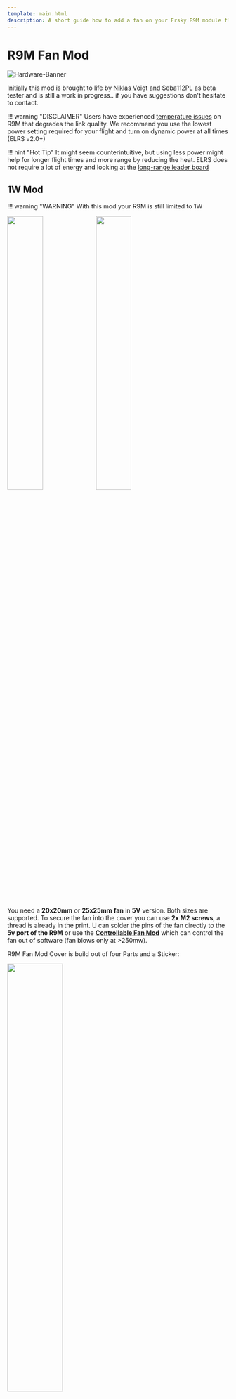 ```yaml
---
template: main.html
description: A short guide how to add a fan on your Frsky R9M module flashed with ExpressLRS.
---
```

# R9M Fan Mod

![Hardware-Banner](https://raw.githubusercontent.com/ExpressLRS/ExpressLRS-Hardware/master/img/hardware.png)

Initially this mod is brought to life by [Niklas Voigt](https://discordapp.com/users/773143572354039828) and Seba112PL as beta tester and is still a work in progress.. if you have suggestions don't hesitate to contact.

!!! warning "DISCLAIMER"
    Users have experienced [temperature issues](https://github.com/ExpressLRS/ExpressLRS/issues/429) on R9M that degrades the link quality. We recommend you use the lowest power setting required for your flight and turn on dynamic power at all times (ELRS v2.0+)

!!! hint "Hot Tip"
    It might seem counterintuitive, but using less power might help for longer flight times and more range by reducing the heat. ELRS does not require a lot of energy and looking at the [long-range leader board](https://github.com/ExpressLRS/ExpressLRS#current-leaderboard)

## 1W Mod
!!! warning "WARNING" 
    With this mod your R9M is still limited to 1W

<img src="https://raw.githubusercontent.com/ExpressLRS/ExpressLRS-Hardware/master/STL/R9M-Fan-Mod-Case/view-top.png" data-canonical-src="https://raw.githubusercontent.com/ExpressLRS/ExpressLRS-Hardware/master/STL/R9M-Fan-Mod-Case/view-top.png" width="40%"/><img src="https://raw.githubusercontent.com/ExpressLRS/ExpressLRS-Hardware/master/STL/R9M-Fan-Mod-Case/view-bottom.png" data-canonical-src="https://raw.githubusercontent.com/ExpressLRS/ExpressLRS-Hardware/master/STL/R9M-Fan-Mod-Case/view-bottom.png" width="40%" />

You need a **20x20mm** or **25x25mm** **fan** in **5V** version. 
Both sizes are supported. To secure the fan into the cover you can use **2x M2 screws**, a thread is already in the print.
U can solder the pins of the fan directly to the **5v port of the R9M** or use the [**Controllable Fan Mod**](#controllable-fan-mod) which can control the fan out of software (fan blows only at >250mw). 

R9M Fan Mod Cover is build out of four Parts and a Sticker:

<img src="https://raw.githubusercontent.com/ExpressLRS/ExpressLRS-Hardware/master/STL/R9M-Fan-Mod-Case/view-description.png" data-canonical-src="https://raw.githubusercontent.com/ExpressLRS/ExpressLRS-Hardware/master/STL/R9M-Fan-Mod-Case/view-description.png" width="50%" height="auto" />

### Download:
* [R9M-Fan-Case-Cover.stl](https://github.com/ExpressLRS/ExpressLRS-Hardware/raw/master/STL/R9M-Fan-Mod-Case/R9M-Fan-Case-Cover.stl)
* [R9M-Fan-Case-Pins.stl](https://github.com/ExpressLRS/ExpressLRS-Hardware/raw/master/STL/R9M-Fan-Mod-Case/R9M-Fan-Case-Pins.stl)
* [R9M-Fan-Case-XT30.stl](https://github.com/ExpressLRS/ExpressLRS-Hardware/raw/master/STL/R9M-Fan-Mod-Case/R9M-Fan-Case-XT30.stl)
* [R9M-Fan-Case-Standoff.stl](https://github.com/ExpressLRS/ExpressLRS-Hardware/raw/master/STL/R9M-Fan-Mod-Case/R9M-Fan-Case-Standoff.stl) (2x)
* [R9M-ExpressLRS-900Mhz.pdf](https://github.com/ExpressLRS/ExpressLRS-Hardware/raw/master/STL/R9M-Fan-Mod-Case/R9M-ExpressLRS-900Mhz.pdf)

or from [Thingiverse](https://www.thingiverse.com/thing:4829360)

***

## Controllable Fan Mod
Additionally to the fan you'll need one NPN Transistor (e.g. `2N4401`) or N-Channel MOSFET (e.g. `BS170` has built-in Shotky-Diode) and a resistor (200-3k7)

<img src="https://github.com/ExpressLRS/ExpressLRS-Hardware/blob/master/img/wiki-from-discord/n-channel-mosfet.png?raw=true" width="40%" />
<img src="https://github.com/ExpressLRS/ExpressLRS-Hardware/blob/master/img/wiki-from-discord/npn-transistor.png?raw=true" width="40%" />

### R9M2019 Build notice

The PB9 pad location on the R9M2019 module is a bit different. Please see the photo.

<img src="https://github.com/ExpressLRS/ExpressLRS-Hardware/blob/master/img/wiki-from-discord/R9M2019.png?raw=true" width="50%" />

***

## 2W Mod 
!!! warning "WARNING"
    Only do this if you are comfortable with modding hardware

In addition to the [3D printed Cover](#download) & the [**Controllable Fan Mod**](#controllable-fan-mod) you'll need:

* Fan + Heatsink ` "2507 25MM 25x25x13MM Hydraulic bearing Graphics card Cooling fan with heat sink 5V 12V m.2 SSD Fan with 2pin"`
* Thermalpad 0.5mm ` "1pc 100mmx100mmx0.5mm GPU Northbridge IC LED Chipset Heatsink Cooling Conductive Silicone Thermal Pad,100x100x0.5mm w/ 3.2W/M-K"`

The screw heads are cut off to reduce height.

<img src="https://github.com/ExpressLRS/ExpressLRS-Hardware/blob/master/img/wiki-from-discord/heatsink.jpeg?raw=true" width="40%" />
<img src="https://github.com/ExpressLRS/ExpressLRS-Hardware/blob/master/img/wiki-from-discord/heatsink2.jpeg?raw=true" width="40%" />
<img src="https://github.com/ExpressLRS/ExpressLRS-Hardware/blob/master/img/wiki-from-discord/heatsink4.jpeg?raw=true" width="40%" />
<img src="https://github.com/ExpressLRS/ExpressLRS-Hardware/blob/master/img/wiki-from-discord/heatsink5.jpeg?raw=true" width="40%" />

If you can see in picture 3, the 5v fan is connected to the power source of the module, so the fan is used with some overvoltage and spins with higher rpm... tested for a long time and should not be a problem for the fan.
If you don't know how to allow the 2W in the firmware, don't do this mod!🤦‍♂️

***
# Here are some makes:  
<img src="https://github.com/ExpressLRS/ExpressLRS-Hardware/raw/master/STL/R9M-Fan-Mod-Case/view-real.jpg" width="20%">
<img src="https://github.com/ExpressLRS/ExpressLRS-Hardware/blob/master/img/wiki-from-discord/make2.jpeg?raw=true" width="20%">
<img src="https://github.com/ExpressLRS/ExpressLRS-Hardware/blob/master/img/wiki-from-discord/make3.jpeg?raw=true" width="20%">
<img src="https://github.com/ExpressLRS/ExpressLRS-Hardware/blob/master/img/wiki-from-discord/make4.jpeg?raw=true" width="20%">


